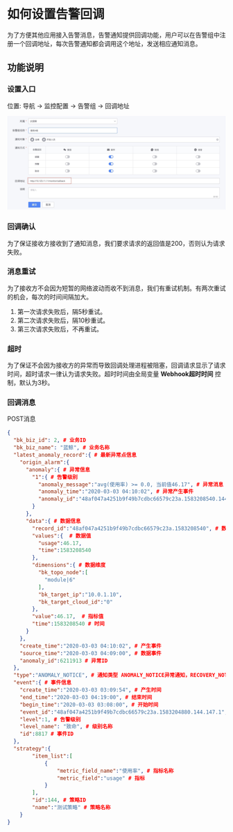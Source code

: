 # 如何设置告警回调

为了方便其他应用接入告警消息，告警通知提供回调功能，用户可以在告警组中注册一个回调地址，每次告警通知都会调用这个地址，发送相应通知消息。

## 功能说明

### 设置入口

位置: 导航 →  监控配置 →  告警组 →  回调地址

![告警组设置截图](media/15833979854386.jpg)


### 回调确认

为了保证接收方接收到了通知消息，我们要求请求的返回值是200，否则认为请求失败。

### 消息重试

为了接收方不会因为短暂的网络波动而收不到消息，我们有重试机制。有两次重试的机会，每次的时间间隔加大。

1. 第一次请求失败后，隔5秒重试。
2. 第二次请求失败后，隔10秒重试。
3. 第三次请求失败后，不再重试。

### 超时

为了保证不会因为接收方的异常而导致回调处理进程被阻塞，回调请求显示了请求时间，超时请求一律认为请求失败。超时时间由全局变量 **Webhook超时时间** 控制，默认为3秒。

### 回调消息

POST消息

```json
{
  "bk_biz_id": 2, # 业务ID
  "bk_biz_name": "蓝鲸", # 业务名称
  "latest_anomaly_record":{ # 最新异常点信息
    "origin_alarm":{
      "anomaly":{ # 异常信息
        "1":{ # 告警级别
          "anomaly_message":"avg(使用率) >= 0.0, 当前值46.17", # 异常消息
          "anomaly_time":"2020-03-03 04:10:02", # 异常产生事件
          "anomaly_id":"48af047a4251b9f49b7cdbc66579c23a.1583208540.144.147.1" # 异常数据ID
        }
      },
      "data":{ # 数据信息
        "record_id":"48af047a4251b9f49b7cdbc66579c23a.1583208540", # 数据ID
        "values":{	# 数据值
          "usage":46.17,
          "time":1583208540
        },
        "dimensions":{ # 数据维度
          "bk_topo_node":[
            "module|6"
          ],
          "bk_target_ip":"10.0.1.10",
          "bk_target_cloud_id":"0"
        },
        "value":46.17,	# 指标值
        "time":1583208540 # 时间
      }
    },
    "create_time":"2020-03-03 04:10:02", # 产生事件
    "source_time":"2020-03-03 04:09:00", # 数据事件
    "anomaly_id":6211913 # 异常ID
  },
  "type":"ANOMALY_NOTICE", # 通知类型 ANOMALY_NOTICE异常通知，RECOVERY_NOTICE恢复通知
  "event":{ # 事件信息
    "create_time":"2020-03-03 03:09:54", # 产生时间
    "end_time":"2020-03-03 04:19:00", # 结束时间
    "begin_time":"2020-03-03 03:08:00", # 开始时间
    "event_id":"48af047a4251b9f49b7cdbc66579c23a.1583204880.144.147.1",
    "level":1, # 告警级别
    "level_name": "致命", # 级别名称
    "id":8817 # 事件ID
  },
  "strategy":{
        "item_list":[
            {
                "metric_field_name":"使用率", # 指标名称
                "metric_field":"usage" # 指标
            }
        ],
        "id":144, # 策略ID
        "name":"测试策略" # 策略名称
    }
}
```

